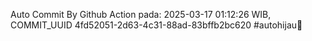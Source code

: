 Auto Commit By Github Action pada: 2025-03-17 01:12:26 WIB, COMMIT_UUID 4fd52051-2d63-4c31-88ad-83bffb2bc620 #autohijau🗿
